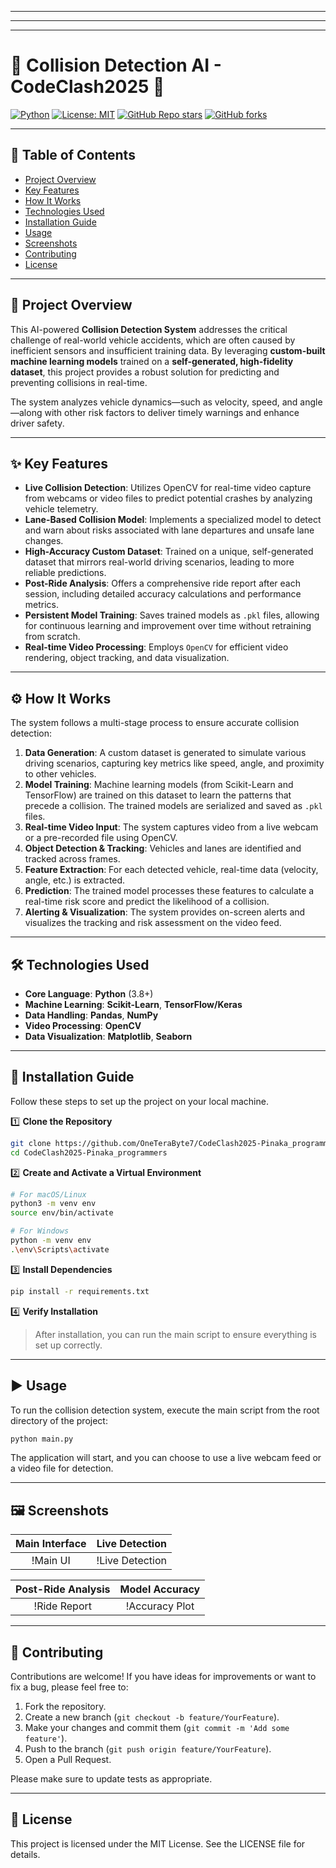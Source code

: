 ----
----
----
# 🚗 Collision Detection AI - CodeClash2025 🚀

[![Python](https://img.shields.io/badge/Python-3.8+-blue.svg)](https://www.python.org/)
[![License: MIT](https://img.shields.io/badge/License-MIT-yellow.svg)](https://opensource.org/licenses/MIT)
[![GitHub Repo stars](https://img.shields.io/github/stars/OneTeraByte7/CodeClash2025-Pinaka_programmers?style=social)](https://github.com/OneTeraByte7/CodeClash2025-Pinaka_programmers/stargazers)
[![GitHub forks](https://img.shields.io/github/forks/OneTeraByte7/CodeClash2025-Pinaka_programmers?style=social)](https://github.com/OneTeraByte7/CodeClash2025-Pinaka_programmers/network/members)

---

## 📌 Table of Contents
- [Project Overview](#-project-overview)
- [Key Features](#-key-features)
- [How It Works](#-how-it-works)
- [Technologies Used](#-technologies-used)
- [Installation Guide](#-installation-guide)
- [Usage](#-usage)
- [Screenshots](#-screenshots)
- [Contributing](#-contributing)
- [License](#-license)

---

## 🎯 Project Overview

This AI-powered **Collision Detection System** addresses the critical challenge of real-world vehicle accidents, which are often caused by inefficient sensors and insufficient training data. By leveraging **custom-built machine learning models** trained on a **self-generated, high-fidelity dataset**, this project provides a robust solution for predicting and preventing collisions in real-time.

The system analyzes vehicle dynamics—such as velocity, speed, and angle—along with other risk factors to deliver timely warnings and enhance driver safety.

---

## ✨ Key Features

*   **Live Collision Detection**: Utilizes OpenCV for real-time video capture from webcams or video files to predict potential crashes by analyzing vehicle telemetry.
*   **Lane-Based Collision Model**: Implements a specialized model to detect and warn about risks associated with lane departures and unsafe lane changes.
*   **High-Accuracy Custom Dataset**: Trained on a unique, self-generated dataset that mirrors real-world driving scenarios, leading to more reliable predictions.
*   **Post-Ride Analysis**: Offers a comprehensive ride report after each session, including detailed accuracy calculations and performance metrics.
*   **Persistent Model Training**: Saves trained models as `.pkl` files, allowing for continuous learning and improvement over time without retraining from scratch.
*   **Real-time Video Processing**: Employs `OpenCV` for efficient video rendering, object tracking, and data visualization.

---

## ⚙️ How It Works

The system follows a multi-stage process to ensure accurate collision detection:

1.  **Data Generation**: A custom dataset is generated to simulate various driving scenarios, capturing key metrics like speed, angle, and proximity to other vehicles.
2.  **Model Training**: Machine learning models (from Scikit-Learn and TensorFlow) are trained on this dataset to learn the patterns that precede a collision. The trained models are serialized and saved as `.pkl` files.
3.  **Real-time Video Input**: The system captures video from a live webcam or a pre-recorded file using OpenCV.
4.  **Object Detection & Tracking**: Vehicles and lanes are identified and tracked across frames.
5.  **Feature Extraction**: For each detected vehicle, real-time data (velocity, angle, etc.) is extracted.
6.  **Prediction**: The trained model processes these features to calculate a real-time risk score and predict the likelihood of a collision.
7.  **Alerting & Visualization**: The system provides on-screen alerts and visualizes the tracking and risk assessment on the video feed.

---

## 🛠️ Technologies Used

-   **Core Language**: **Python** (3.8+)
-   **Machine Learning**: **Scikit-Learn**, **TensorFlow/Keras**
-   **Data Handling**: **Pandas**, **NumPy**
-   **Video Processing**: **OpenCV**
-   **Data Visualization**: **Matplotlib**, **Seaborn**

---

## 🚀 Installation Guide

Follow these steps to set up the project on your local machine.

1️⃣ **Clone the Repository**
```bash
git clone https://github.com/OneTeraByte7/CodeClash2025-Pinaka_programmers.git
cd CodeClash2025-Pinaka_programmers
```

2️⃣ **Create and Activate a Virtual Environment**
```bash
# For macOS/Linux
python3 -m venv env
source env/bin/activate

# For Windows
python -m venv env
.\env\Scripts\activate
```

3️⃣ **Install Dependencies**
```bash
pip install -r requirements.txt
```

4️⃣ **Verify Installation**
> After installation, you can run the main script to ensure everything is set up correctly.

---

## ▶️ Usage

To run the collision detection system, execute the main script from the root directory of the project:

```bash
python main.py
```

The application will start, and you can choose to use a live webcam feed or a video file for detection.

---

## 🖼️ Screenshots

| Main Interface | Live Detection |
| :---: | :---: |
| !Main UI | !Live Detection |

| Post-Ride Analysis | Model Accuracy |
| :---: | :---: |
| !Ride Report | !Accuracy Plot |

---

## 🤝 Contributing

Contributions are welcome! If you have ideas for improvements or want to fix a bug, please feel free to:

1.  Fork the repository.
2.  Create a new branch (`git checkout -b feature/YourFeature`).
3.  Make your changes and commit them (`git commit -m 'Add some feature'`).
4.  Push to the branch (`git push origin feature/YourFeature`).
5.  Open a Pull Request.

Please make sure to update tests as appropriate.

---

## 📜 License

This project is licensed under the MIT License. See the LICENSE file for details.

